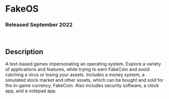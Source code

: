 # FakeOS
### Released September 2022

<br/>

## Description
A text-based games impersonating an operating system. Explore a variety
of applications and features, while trying to earn FakeCoin and avoid
catching a virus or losing your assets. Includes a money system, a
simulated stock market and other assets, which can be bought and sold
for the in-game currency, FakeCoin. Also includes security software, a
clock app, and a notepad app.
